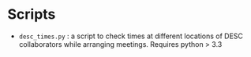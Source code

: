# Scripts
- `desc_times.py` : a script to check times at different locations of DESC collaborators while arranging meetings. Requires python > 3.3
